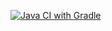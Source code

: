 [![Java CI with Gradle](https://github.com/KolyanGrom/bdd_1.0/actions/workflows/gradle.yml/badge.svg)](https://github.com/KolyanGrom/bdd_1.0/actions/workflows/gradle.yml)